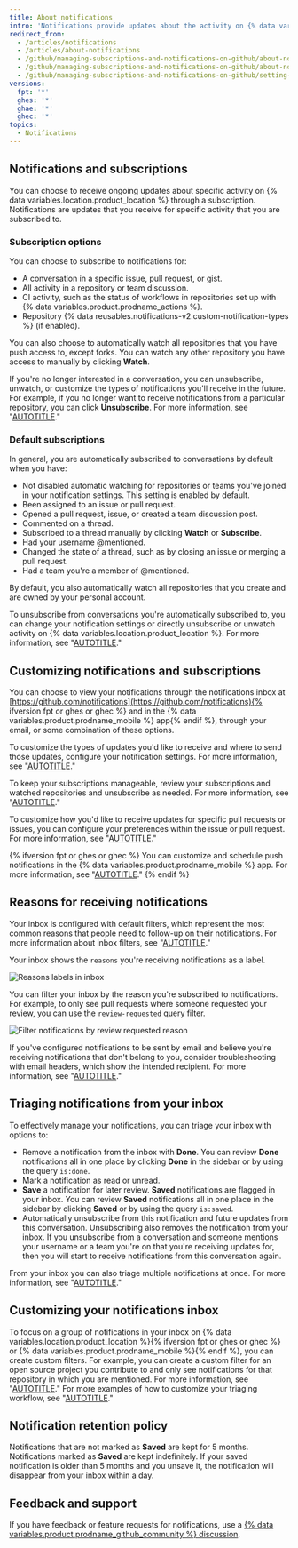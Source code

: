 ```yaml
---
title: About notifications
intro: 'Notifications provide updates about the activity on {% data variables.location.product_location %} that you''ve subscribed to. You can use the notifications inbox to customize, triage, and manage your updates.'
redirect_from:
  - /articles/notifications
  - /articles/about-notifications
  - /github/managing-subscriptions-and-notifications-on-github/about-notifications-beta
  - /github/managing-subscriptions-and-notifications-on-github/about-notifications
  - /github/managing-subscriptions-and-notifications-on-github/setting-up-notifications/about-notifications
versions:
  fpt: '*'
  ghes: '*'
  ghae: '*'
  ghec: '*'
topics:
  - Notifications
---
```


## Notifications and subscriptions

You can choose to receive ongoing updates about specific activity on {% data variables.location.product_location %} through a subscription. Notifications are updates that you receive for specific activity that you are subscribed to.

### Subscription options

You can choose to subscribe to notifications for:
- A conversation in a specific issue, pull request, or gist.
- All activity in a repository or team discussion.
- CI activity, such as the status of workflows in repositories set up with {% data variables.product.prodname_actions %}. 
- Repository {% data reusables.notifications-v2.custom-notification-types %} (if enabled).

You can also choose to automatically watch all repositories that you have push access to, except forks. You can watch any other repository you have access to manually by clicking **Watch**.

If you're no longer interested in a conversation, you can unsubscribe, unwatch, or customize the types of notifications you'll receive in the future. For example, if you no longer want to receive notifications from a particular repository, you can click **Unsubscribe**. For more information, see "[AUTOTITLE](/account-and-profile/managing-subscriptions-and-notifications-on-github/managing-subscriptions-for-activity-on-github/managing-your-subscriptions)."

### Default subscriptions

In general, you are automatically subscribed to conversations by default when you have:
- Not disabled automatic watching for repositories or teams you've joined in your notification settings. This setting is enabled by default.
- Been assigned to an issue or pull request.
- Opened a pull request, issue, or created a team discussion post.
- Commented on a thread.
- Subscribed to a thread manually by clicking **Watch** or **Subscribe**.
- Had your username @mentioned.
- Changed the state of a thread, such as by closing an issue or merging a pull request.
- Had a team you're a member of @mentioned.

By default, you also automatically watch all repositories that you create and are owned by your personal account.

To unsubscribe from conversations you're automatically subscribed to, you can change your notification settings or directly unsubscribe or unwatch activity on {% data variables.location.product_location %}. For more information, see "[AUTOTITLE](/account-and-profile/managing-subscriptions-and-notifications-on-github/managing-subscriptions-for-activity-on-github/managing-your-subscriptions)."

## Customizing notifications and subscriptions

You can choose to view your notifications through the notifications inbox at [https://github.com/notifications](https://github.com/notifications){% ifversion fpt or ghes or ghec %} and in the {% data variables.product.prodname_mobile %} app{% endif %}, through your email, or some combination of these options.

To customize the types of updates you'd like to receive and where to send those updates, configure your notification settings. For more information, see "[AUTOTITLE](/account-and-profile/managing-subscriptions-and-notifications-on-github/setting-up-notifications/configuring-notifications)."

To keep your subscriptions manageable, review your subscriptions and watched repositories and unsubscribe as needed. For more information, see "[AUTOTITLE](/account-and-profile/managing-subscriptions-and-notifications-on-github/managing-subscriptions-for-activity-on-github)."

To customize how you'd like to receive updates for specific pull requests or issues, you can configure your preferences within the issue or pull request. For more information, see "[AUTOTITLE](/account-and-profile/managing-subscriptions-and-notifications-on-github/viewing-and-triaging-notifications/triaging-a-single-notification#customizing-when-to-receive-future-updates-for-an-issue-or-pull-request)."

{% ifversion fpt or ghes or ghec %}
You can customize and schedule push notifications in the {% data variables.product.prodname_mobile %} app. For more information, see "[AUTOTITLE](/account-and-profile/managing-subscriptions-and-notifications-on-github/setting-up-notifications/configuring-notifications#managing-your-notification-settings-with-github-mobile)."
{% endif %}

## Reasons for receiving notifications

Your inbox is configured with default filters, which represent the most common reasons that people need to follow-up on their notifications. For more information about inbox filters, see "[AUTOTITLE](/account-and-profile/managing-subscriptions-and-notifications-on-github/viewing-and-triaging-notifications/managing-notifications-from-your-inbox#default-notification-filters)."

Your inbox shows the `reasons` you're receiving notifications as a label.

![Reasons labels in inbox](/assets/images/help/notifications-v2/reasons-as-labels-in-inbox.png)

You can filter your inbox by the reason you're subscribed to notifications. For example, to only see pull requests where someone requested your review, you can use the `review-requested` query filter.

![Filter notifications by review requested reason](/assets/images/help/notifications-v2/review-requested-reason.png)

If you've configured notifications to be sent by email and believe you're receiving notifications that don't belong to you, consider troubleshooting with email headers, which show the intended recipient. For more information, see "[AUTOTITLE](/account-and-profile/managing-subscriptions-and-notifications-on-github/setting-up-notifications/configuring-notifications#filtering-email-notifications)."

## Triaging notifications from your inbox

To effectively manage your notifications, you can triage your inbox with options to:
- Remove a notification from the inbox with **Done**. You can review **Done** notifications all in one place by clicking **Done** in the sidebar or by using the query `is:done`.
- Mark a notification as read or unread.
- **Save** a notification for later review. **Saved** notifications are flagged in your inbox. You can review **Saved** notifications all in one place in the sidebar by clicking **Saved** or by using the query `is:saved`.
- Automatically unsubscribe from this notification and future updates from this conversation. Unsubscribing also removes the notification from your inbox. If you unsubscribe from a conversation and someone mentions your username or a team you're on that you're receiving updates for, then you will start to receive notifications from this conversation again.

From your inbox you can also triage multiple notifications at once. For more information, see "[AUTOTITLE](/account-and-profile/managing-subscriptions-and-notifications-on-github/viewing-and-triaging-notifications/managing-notifications-from-your-inbox#triaging-multiple-notifications-at-the-same-time)."

## Customizing your notifications inbox

To focus on a group of notifications in your inbox on {% data variables.location.product_location %}{% ifversion fpt or ghes or ghec %} or {% data variables.product.prodname_mobile %}{% endif %}, you can create custom filters. For example, you can create a custom filter for an open source project you contribute to and only see notifications for that repository in which you are mentioned. For more information, see "[AUTOTITLE](/account-and-profile/managing-subscriptions-and-notifications-on-github/viewing-and-triaging-notifications/managing-notifications-from-your-inbox)." For more examples of how to customize your triaging workflow, see "[AUTOTITLE](/account-and-profile/managing-subscriptions-and-notifications-on-github/viewing-and-triaging-notifications/customizing-a-workflow-for-triaging-your-notifications)."

## Notification retention policy

Notifications that are not marked as **Saved** are kept for 5 months. Notifications marked as **Saved** are kept indefinitely. If your saved notification is older than 5 months and you unsave it, the notification will disappear from your inbox within a day.

## Feedback and support

If you have feedback or feature requests for notifications, use a [{% data variables.product.prodname_github_community %} discussion](https://github.com/orgs/community/discussions/categories/general).
